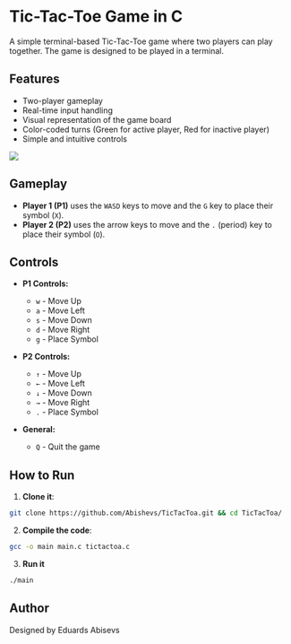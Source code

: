 # Tic-Tac-Toe Game in C

A simple terminal-based Tic-Tac-Toe game where two players can play together. The game is designed to be played in a terminal.

## Features

- Two-player gameplay
- Real-time input handling
- Visual representation of the game board
- Color-coded turns (Green for active player, Red for inactive player)
- Simple and intuitive controls

![](https://github.com/Abishevs/blob/master/gifs/tictactoa_1.gif)


## Gameplay

- **Player 1 (P1)** uses the `WASD` keys to move and the `G` key to place their symbol (`X`).
- **Player 2 (P2)** uses the arrow keys to move and the `.` (period) key to place their symbol (`O`).

## Controls

- **P1 Controls:**
  - `w` - Move Up
  - `a` - Move Left
  - `s` - Move Down
  - `d` - Move Right
  - `g` - Place Symbol

- **P2 Controls:**
  - `↑` - Move Up
  - `←` - Move Left
  - `↓` - Move Down
  - `→` - Move Right
  - `.` - Place Symbol

- **General:**
  - `Q` - Quit the game

## How to Run

  1. **Clone it**:
  ```sh
  git clone https://github.com/Abishevs/TicTacToa.git && cd TicTacToa/ 
  ```

  2. **Compile the code**:
  ```sh
  gcc -o main main.c tictactoa.c
  ```

  3. **Run it**
  ```sh
  ./main
  ```

## Author
Designed by Eduards Abisevs

